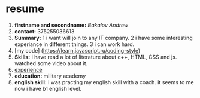 # resume
1. **firstname and secondname:** *Bakalov Andrew* 
2. **contact:** 375255036613 
3. **Summary:**
   1 i want will join to any IT company.
   2 i have some interesting experiance in different things.
   3 i can work hard.
4. [my code] (https://learn.javascript.ru/coding-style) 
5. **Skills:** i have read a lot of literature about c++, HTML, CSS and js. watched some video about it. 
6. [experience](https://www.codecademy.com/users/Forkossigan/achievements) 
7. **education:** military academy 
8. **english skill:** i was practing my english skill with a coach. it seems to me now i have b1 english level. 
